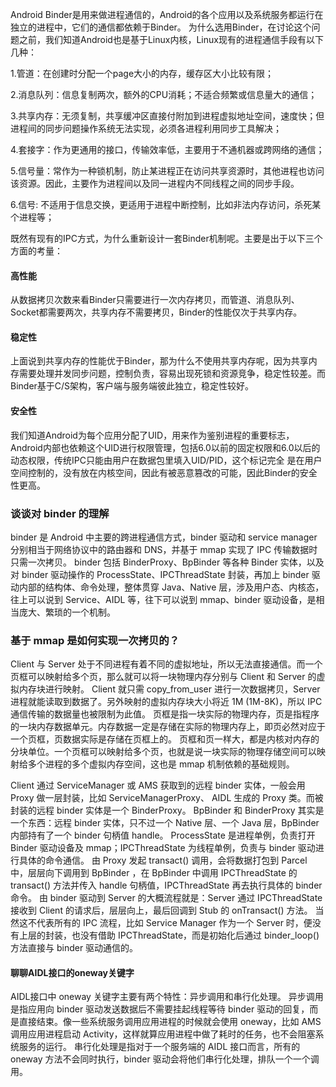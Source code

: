 Android Binder是用来做进程通信的，Android的各个应用以及系统服务都运行在独立的进程中，它们的通信都依赖于Binder。
为什么选用Binder，在讨论这个问题之前，我们知道Android也是基于Linux内核，Linux现有的进程通信手段有以下几种：

1.管道：在创建时分配一个page大小的内存，缓存区大小比较有限；

2.消息队列：信息复制两次，额外的CPU消耗；不适合频繁或信息量大的通信；

3.共享内存：无须复制，共享缓冲区直接付附加到进程虚拟地址空间，速度快；但进程间的同步问题操作系统无法实现，必须各进程利用同步工具解决；

4.套接字：作为更通用的接口，传输效率低，主要用于不通机器或跨网络的通信；

5.信号量：常作为一种锁机制，防止某进程正在访问共享资源时，其他进程也访问该资源。因此，主要作为进程间以及同一进程内不同线程之间的同步手段。

6.信号: 不适用于信息交换，更适用于进程中断控制，比如非法内存访问，杀死某个进程等；

既然有现有的IPC方式，为什么重新设计一套Binder机制呢。主要是出于以下三个方面的考量：
#### 高性能
从数据拷贝次数来看Binder只需要进行一次内存拷贝，而管道、消息队列、Socket都需要两次，共享内存不需要拷贝，Binder的性能仅次于共享内存。
#### 稳定性
上面说到共享内存的性能优于Binder，那为什么不使用共享内存呢，因为共享内存需要处理并发同步问题，控制负责，容易出现死锁和资源竞争，稳定性较差。而Binder基于C/S架构，客户端与服务端彼此独立，稳定性较好。
#### 安全性
我们知道Android为每个应用分配了UID，用来作为鉴别进程的重要标志，Android内部也依赖这个UID进行权限管理，包括6.0以前的固定权限和6.0以后的动态权限，传统IPC只能由用户在数据包里填入UID/PID，这个标记完全 是在用户空间控制的，没有放在内核空间，因此有被恶意篡改的可能，因此Binder的安全性更高。


### 谈谈对 binder 的理解
binder 是 Android 中主要的跨进程通信方式，binder 驱动和 service manager 分别相当于网络协议中的路由器和 DNS，并基于 mmap 实现了 IPC 传输数据时只需一次拷贝。
binder 包括 BinderProxy、BpBinder 等各种 Binder 实体，以及对 binder 驱动操作的 ProcessState、IPCThreadState 封装，再加上 binder 驱动内部的结构体、命令处理，整体贯穿 Java、Native 层，涉及用户态、内核态，往上可以说到 Service、AIDL 等，往下可以说到 mmap、binder 驱动设备，是相当庞大、繁琐的一个机制。
### 基于 mmap 是如何实现一次拷贝的？
Client 与 Server 处于不同进程有着不同的虚拟地址，所以无法直接通信。而一个页框可以映射给多个页，那么就可以将一块物理内存分别与 Client 和 Server 的虚拟内存块进行映射。
Client 就只需 copy_from_user 进行一次数据拷贝，Server 进程就能读取到数据了。另外映射的虚拟内存块大小将近 1M (1M-8K)，所以 IPC 通信传输的数据量也被限制为此值。
页框是指一块实际的物理内存，页是指程序的一块内存数据单元。内存数据一定是存储在实际的物理内存上，即页必然对应于一个页框，页数据实际是存储在页框上的。
页框和页一样大，都是内核对内存的分块单位。一个页框可以映射给多个页，也就是说一块实际的物理存储空间可以映射给多个进程的多个虚拟内存空间，这也是 mmap 机制依赖的基础规则。

Client 通过 ServiceManager 或 AMS 获取到的远程 binder 实体，一般会用 Proxy 做一层封装，比如 ServiceManagerProxy、 AIDL 生成的 Proxy 类。而被封装的远程 binder 实体是一个 BinderProxy。
BpBinder 和 BinderProxy 其实是一个东西：远程 binder 实体，只不过一个 Native 层、一个 Java 层，BpBinder 内部持有了一个 binder 句柄值 handle。
ProcessState 是进程单例，负责打开 Binder 驱动设备及 mmap；IPCThreadState 为线程单例，负责与 binder 驱动进行具体的命令通信。
由 Proxy 发起 transact() 调用，会将数据打包到 Parcel 中，层层向下调用到 BpBinder ，在 BpBinder 中调用 IPCThreadState 的 transact() 方法并传入 handle 句柄值，IPCThreadState 再去执行具体的 binder 命令。
由 binder 驱动到 Server 的大概流程就是：Server 通过 IPCThreadState 接收到 Client 的请求后，层层向上，最后回调到 Stub 的 onTransact() 方法。
当然这不代表所有的 IPC 流程，比如 Service Manager 作为一个 Server 时，便没有上层的封装，也没有借助 IPCThreadState，而是初始化后通过 binder_loop() 方法直接与 binder 驱动通信的。

#### 聊聊AIDL接口的oneway关键字
AIDL接口中 oneway 关键字主要有两个特性：异步调用和串行化处理。
异步调用是指应用向 binder 驱动发送数据后不需要挂起线程等待 binder 驱动的回复，而是直接结束。像一些系统服务调用应用进程的时候就会使用 oneway，比如 AMS 调用应用进程启动 Activity，这样就算应用进程中做了耗时的任务，也不会阻塞系统服务的运行。
串行化处理是指对于一个服务端的 AIDL 接口而言，所有的 oneway 方法不会同时执行，binder 驱动会将他们串行化处理，排队一个一个调用。

